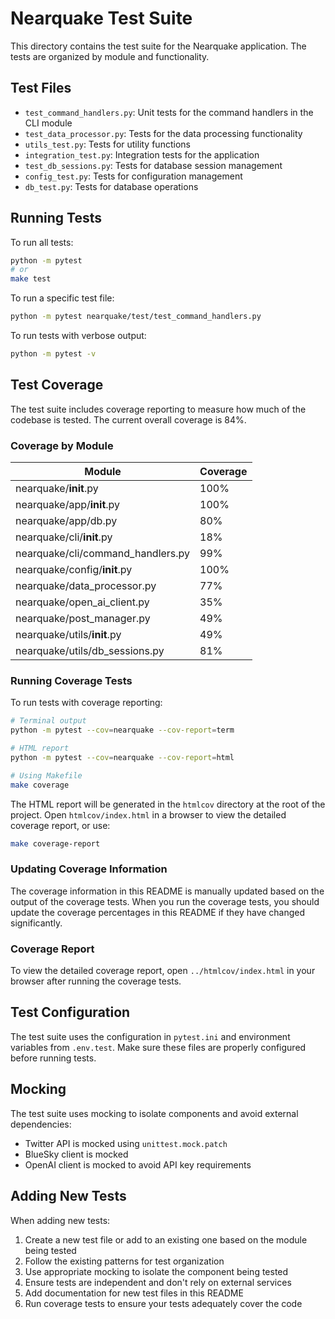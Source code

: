 # Nearquake Test Suite

This directory contains the test suite for the Nearquake application. The tests are organized by module and functionality.

## Test Files

- `test_command_handlers.py`: Unit tests for the command handlers in the CLI module
- `test_data_processor.py`: Tests for the data processing functionality
- `utils_test.py`: Tests for utility functions
- `integration_test.py`: Integration tests for the application
- `test_db_sessions.py`: Tests for database session management
- `config_test.py`: Tests for configuration management
- `db_test.py`: Tests for database operations

## Running Tests

To run all tests:

```bash
python -m pytest
# or
make test
```

To run a specific test file:

```bash
python -m pytest nearquake/test/test_command_handlers.py
```

To run tests with verbose output:

```bash
python -m pytest -v
```

## Test Coverage

The test suite includes coverage reporting to measure how much of the codebase is tested. The current overall coverage is 84%.

### Coverage by Module

| Module                            | Coverage |
| --------------------------------- | -------- |
| nearquake/**init**.py             | 100%     |
| nearquake/app/**init**.py         | 100%     |
| nearquake/app/db.py               | 80%      |
| nearquake/cli/**init**.py         | 18%      |
| nearquake/cli/command_handlers.py | 99%      |
| nearquake/config/**init**.py      | 100%     |
| nearquake/data_processor.py       | 77%      |
| nearquake/open_ai_client.py       | 35%      |
| nearquake/post_manager.py         | 49%      |
| nearquake/utils/**init**.py       | 49%      |
| nearquake/utils/db_sessions.py    | 81%      |

### Running Coverage Tests

To run tests with coverage reporting:

```bash
# Terminal output
python -m pytest --cov=nearquake --cov-report=term

# HTML report
python -m pytest --cov=nearquake --cov-report=html

# Using Makefile
make coverage
```

The HTML report will be generated in the `htmlcov` directory at the root of the project. Open `htmlcov/index.html` in a browser to view the detailed coverage report, or use:

```bash
make coverage-report
```

### Updating Coverage Information

The coverage information in this README is manually updated based on the output of the coverage tests. When you run the coverage tests, you should update the coverage percentages in this README if they have changed significantly.

### Coverage Report

To view the detailed coverage report, open `../htmlcov/index.html` in your browser after running the coverage tests.

## Test Configuration

The test suite uses the configuration in `pytest.ini` and environment variables from `.env.test`. Make sure these files are properly configured before running tests.

## Mocking

The test suite uses mocking to isolate components and avoid external dependencies:

- Twitter API is mocked using `unittest.mock.patch`
- BlueSky client is mocked
- OpenAI client is mocked to avoid API key requirements

## Adding New Tests

When adding new tests:

1. Create a new test file or add to an existing one based on the module being tested
2. Follow the existing patterns for test organization
3. Use appropriate mocking to isolate the component being tested
4. Ensure tests are independent and don't rely on external services
5. Add documentation for new test files in this README
6. Run coverage tests to ensure your tests adequately cover the code
